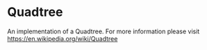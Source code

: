 # Quadtree
An implementation of a Quadtree.
For more information please visit https://en.wikipedia.org/wiki/Quadtree
